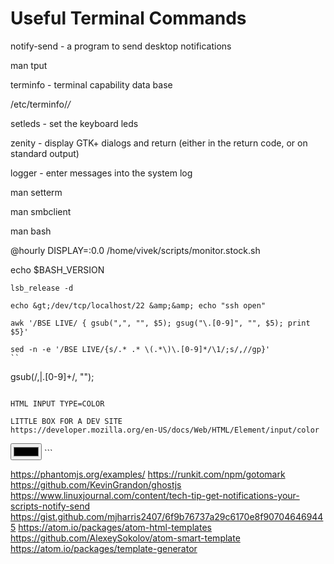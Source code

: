 # Useful Terminal Commands

notify-send  -  a program to send desktop notifications

man tput


terminfo - terminal capability data base

/etc/terminfo/*/*


setleds - set the keyboard leds

zenity - display GTK+ dialogs and return (either in the return code, or on standard output)


logger - enter messages into the system log



man setterm

man smbclient


man bash

@hourly  DISPLAY=:0.0 /home/vivek/scripts/monitor.stock.sh

echo $BASH_VERSION
```
lsb_release -d
```


```
echo &gt;/dev/tcp/localhost/22 &amp;&amp; echo "ssh open"
```

```
awk '/BSE LIVE/ { gsub(",", "", $5); gsug("\.[0-9]", "", $5); print $5}'
```

```
sed -n -e '/BSE LIVE/{s/.* .* \(.*\)\.[0-9]*/\1/;s/,//gp}'
``

```
gsub(/,|\.[0-9]+/, "");
```

HTML INPUT TYPE=COLOR 

LITTLE BOX FOR A DEV SITE
https://developer.mozilla.org/en-US/docs/Web/HTML/Element/input/color
```
<input type="color">
```


https://phantomjs.org/examples/
https://runkit.com/npm/gotomark
https://github.com/KevinGrandon/ghostjs
https://www.linuxjournal.com/content/tech-tip-get-notifications-your-scripts-notify-send
https://gist.github.com/mjharris2407/6f9b76737a29c6170e8f907046469445
https://atom.io/packages/atom-html-templates
https://github.com/AlexeySokolov/atom-smart-template
https://atom.io/packages/template-generator
